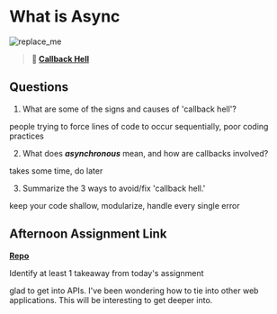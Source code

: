 # What is Async

![replace_me](https://codeworks.blob.core.windows.net/public/assets/img/illustrations/placeholder.svg)

> **📖 [Callback Hell](https://codeworksacademy.com/fs-student-guide/resources/wk4/01-Callbacks)**

## Questions

1. What are some of the signs and causes of 'callback hell'?

people trying to force lines of code to occur sequentially, poor coding practices

2. What does ***asynchronous*** mean, and how are callbacks involved?

takes some time, do later

3. Summarize the 3 ways to avoid/fix 'callback hell.'

keep your code shallow,
modularize, 
handle every single error

## Afternoon Assignment Link

**[Repo](https://github.com/LemonadeGT1/triviaAPI)**

Identify at least 1 takeaway from today's assignment

glad to get into APIs. I've been wondering how to tie into other web applications. This will be interesting to get deeper into.